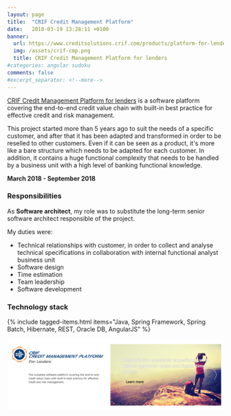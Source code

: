 ```yaml
---
layout: page
title:  "CRIF Credit Management Platform"
date:   2018-03-19 13:28:11 +0100
banner:
  url: https://www.creditsolutions.crif.com/products/platform-for-lenders/
  img: /assets/crif-cmp.png
  title: CRIF Credit Management Platform for lenders
#categories: angular sudoku
comments: false
#excerpt_separator: <!--more-->
---
```

[CRIF Credit Management Platform for lenders](https://www.creditsolutions.crif.com/products/platform-for-lenders/)
is a software platform covering the end-to-end credit value chain with built-in best practice for effective credit and risk management.

This project started more than 5 years ago to suit the needs of a specific customer, and after that it has been adapted and transformed in order to be reselled to other customers. Even if it can be seen as a product, it's more like a bare structure which needs to be adapted for each customer. 
In addition, it contains a huge functional complexity that needs to be handled by a business unit with a high level of banking functional knowledge.


**March 2018 - September 2018**

### Responsibilities

As **Software architect**, my role was to substitute the long-term senior software architect responsible of the project.

My duties were:
* Technical relationships with customer, in order to collect and analyse technical specifications in collaboration with internal functional analyst business unit
* Software design
* Time estimation
* Team leadership
* Software development


### Technology stack

{% include tagged-items.html items="Java, Spring Framework, Spring Batch, Hibernate, REST, Oracle DB, AngularJS" %}


[![CRIF Credit Management Platform for lenders](/assets/crif-cmp.png 'CRIF Credit Management Platform for lenders')](https://www.creditsolutions.crif.com/products/platform-for-lenders/)
